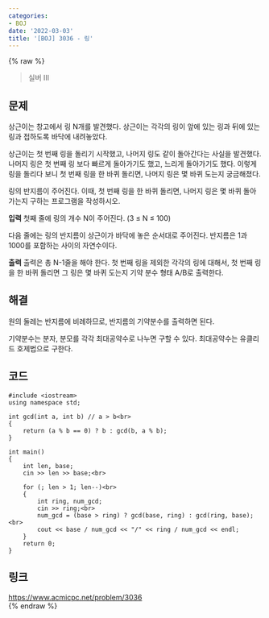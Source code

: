```yaml
---
categories:
- BOJ
date: '2022-03-03'
title: '[BOJ] 3036 - 링'
---
```


{% raw %}
>실버 III

## 문제
상근이는 창고에서 링 N개를 발견했다. 상근이는 각각의 링이 앞에 있는 링과 뒤에 있는 링과 접하도록 바닥에 내려놓았다.

상근이는 첫 번째 링을 돌리기 시작했고, 나머지 링도 같이 돌아간다는 사실을 발견했다. 나머지 링은 첫 번째 링 보다 빠르게 돌아가기도 했고, 느리게 돌아가기도 했다. 이렇게 링을 돌리다 보니 첫 번째 링을 한 바퀴 돌리면, 나머지 링은 몇 바퀴 도는지 궁금해졌다.

링의 반지름이 주어진다. 이때, 첫 번째 링을 한 바퀴 돌리면, 나머지 링은 몇 바퀴 돌아가는지 구하는 프로그램을 작성하시오.

**입력**
첫째 줄에 링의 개수 N이 주어진다. (3 ≤ N ≤ 100)

다음 줄에는 링의 반지름이 상근이가 바닥에 놓은 순서대로 주어진다. 반지름은 1과 1000를 포함하는 사이의 자연수이다.

**출력**
출력은 총 N-1줄을 해야 한다. 첫 번째 링을 제외한 각각의 링에 대해서, 첫 번째 링을 한 바퀴 돌리면 그 링은 몇 바퀴 도는지 기약 분수 형태 A/B로 출력한다.

##  해결
원의 둘레는 반지름에 비례하므로, 반지름의 기약분수를 출력하면 된다.

기약분수는 분자, 분모를 각각 최대공약수로 나누면 구할 수 있다. 최대공약수는 유클리드 호제법으로 구한다.

## 코드
```
#include <iostream>
using namespace std;

int gcd(int a, int b) // a > b<br>
{
	return (a % b == 0) ? b : gcd(b, a % b);
}

int main()
{
	int len, base;
	cin >> len >> base;<br>

	for (; len > 1; len--)<br>
	{
		int ring, num_gcd;
		cin >> ring;<br>
		num_gcd = (base > ring) ? gcd(base, ring) : gcd(ring, base);<br>
		cout << base / num_gcd << "/" << ring / num_gcd << endl;
	}
	return 0;
}
```

## 링크
https://www.acmicpc.net/problem/3036<br>
{% endraw %}